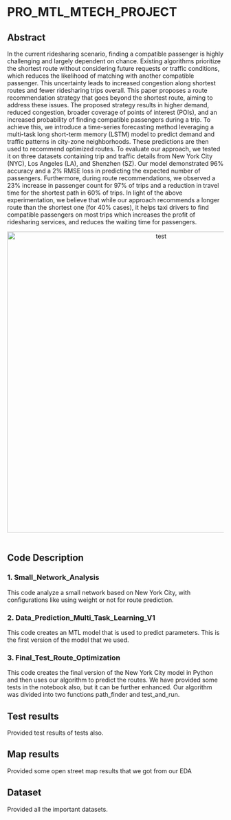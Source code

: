 # PRO_MTL_MTECH_PROJECT

## Abstract
In the current ridesharing scenario, finding a compatible passenger is highly challenging and largely dependent on chance. Existing algorithms prioritize the shortest route without considering future requests or traffic conditions, which reduces the likelihood of matching with another compatible passenger. This uncertainty leads to increased congestion along shortest routes and fewer ridesharing trips overall. This paper proposes a route recommendation strategy that goes beyond the shortest route, aiming to address these issues. The proposed strategy results in higher demand, reduced congestion, broader coverage of points of interest (POIs), and an increased probability of finding compatible passengers during a trip. To achieve this, we introduce a time-series forecasting method leveraging a multi-task long short-term memory (LSTM) model to predict demand and traffic patterns in city-zone neighborhoods. These predictions are then used to recommend optimized routes. To evaluate our approach, we tested it on three datasets containing trip and traffic details from New York City (NYC), Los Angeles (LA), and Shenzhen (SZ). Our model demonstrated 96\% accuracy and a 2\% RMSE loss in predicting the expected number of passengers. Furthermore, during route recommendations, we observed a 23\% increase in passenger count for 97\% of trips and a reduction in travel time for the shortest path in 60\% of trips. In light of the above experimentation, we believe that while our approach recommends a longer route than the shortest one (for 40\% cases), it helps taxi drivers to find compatible passengers on most trips which increases the profit of ridesharing services, and reduces the waiting time for passengers.
<br>
<center><img width="700" alt="test" src="https://github.com/user-attachments/assets/598c3ebe-3bd1-44f7-aeae-a31128e64e5a" /></center>

<br>

## Code Description

### 1. Small_Network_Analysis
This code analyze a small network based on New York City, with configurations like using weight or not for route prediction. 
### 2. Data_Prediction_Multi_Task_Learning_V1
This code creates an MTL model that is used to predict parameters. This is the first version of the model that we used.
### 3. Final_Test_Route_Optimization
This code creates the final version of the New York City model in Python and then uses our algorithm to predict the routes. We have provided some tests in the notebook also, but it can be further enhanced. Our algorithm was divided into two functions path_finder and test_and_run.

## Test results

Provided test results of tests also.

## Map results

Provided some open street map results that we got from our EDA

## Dataset

Provided all the important datasets.
